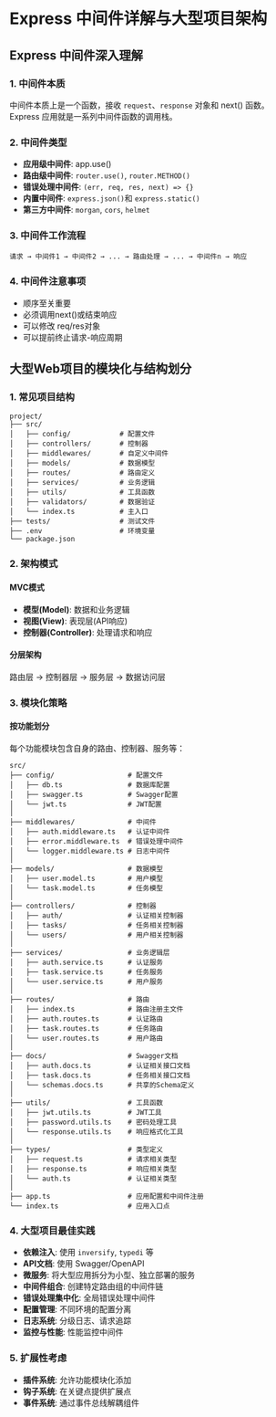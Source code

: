 # Express 中间件详解与大型项目架构

## Express 中间件深入理解

### 1. 中间件本质

中间件本质上是一个函数，接收 `request`、`response` 对象和 next() 函数。Express 应用就是一系列中间件函数的调用栈。

### 2. 中间件类型

- **应用级中间件**: app.use()
- **路由级中间件**: `router.use()`, `router.METHOD()`
- **错误处理中间件**: `(err, req, res, next) => {}`
- **内置中间件**: `express.json()`和 `express.static()`
- **第三方中间件**: `morgan`, `cors`, `helmet`

### 3. 中间件工作流程

```
请求 → 中间件1 → 中间件2 → ... → 路由处理 → ... → 中间件n → 响应
```

### 4. 中间件注意事项

- 顺序至关重要
- 必须调用next()或结束响应
- 可以修改 req/res对象
- 可以提前终止请求-响应周期

## 大型Web项目的模块化与结构划分

### 1. 常见项目结构

```
project/
├── src/
│   ├── config/            # 配置文件
│   ├── controllers/       # 控制器
│   ├── middlewares/       # 自定义中间件
│   ├── models/            # 数据模型
│   ├── routes/            # 路由定义
│   ├── services/          # 业务逻辑
│   ├── utils/             # 工具函数
│   ├── validators/        # 数据验证
│   └── index.ts           # 主入口
├── tests/                 # 测试文件
├── .env                   # 环境变量
└── package.json
```

### 2. 架构模式

#### MVC模式

- **模型(Model)**: 数据和业务逻辑
- **视图(View)**: 表现层(API响应)
- **控制器(Controller)**: 处理请求和响应

#### 分层架构

路由层 → 控制器层 → 服务层 → 数据访问层

### 3. 模块化策略

#### 按功能划分

每个功能模块包含自身的路由、控制器、服务等：

```
src/
├── config/                  # 配置文件
│   ├── db.ts                # 数据库配置
│   ├── swagger.ts           # Swagger配置
│   └── jwt.ts               # JWT配置
│
├── middlewares/             # 中间件
│   ├── auth.middleware.ts   # 认证中间件
│   ├── error.middleware.ts  # 错误处理中间件
│   └── logger.middleware.ts # 日志中间件
│
├── models/                  # 数据模型
│   ├── user.model.ts        # 用户模型
│   └── task.model.ts        # 任务模型
│
├── controllers/             # 控制器
│   ├── auth/                # 认证相关控制器
│   ├── tasks/               # 任务相关控制器
│   └── users/               # 用户相关控制器
│
├── services/                # 业务逻辑层
│   ├── auth.service.ts      # 认证服务
│   ├── task.service.ts      # 任务服务
│   └── user.service.ts      # 用户服务
│
├── routes/                  # 路由
│   ├── index.ts             # 路由注册主文件
│   ├── auth.routes.ts       # 认证路由
│   ├── task.routes.ts       # 任务路由
│   └── user.routes.ts       # 用户路由
│
├── docs/                    # Swagger文档
│   ├── auth.docs.ts         # 认证相关接口文档
│   ├── task.docs.ts         # 任务相关接口文档
│   └── schemas.docs.ts      # 共享的Schema定义
│
├── utils/                   # 工具函数
│   ├── jwt.utils.ts         # JWT工具
│   ├── password.utils.ts    # 密码处理工具
│   └── response.utils.ts    # 响应格式化工具
│
├── types/                   # 类型定义
│   ├── request.ts           # 请求相关类型
│   ├── response.ts          # 响应相关类型
│   └── auth.ts              # 认证相关类型
│
├── app.ts                   # 应用配置和中间件注册
└── index.ts                 # 应用入口点
```

### 4. 大型项目最佳实践

- **依赖注入**: 使用 `inversify`, `typedi` 等
- **API文档**: 使用 Swagger/OpenAPI
- **微服务**: 将大型应用拆分为小型、独立部署的服务
- **中间件组合**: 创建特定路由组的中间件链
- **错误处理集中化**: 全局错误处理中间件
- **配置管理**: 不同环境的配置分离
- **日志系统**: 分级日志、请求追踪
- **监控与性能**: 性能监控中间件

### 5. 扩展性考虑

- **插件系统**: 允许功能模块化添加
- **钩子系统**: 在关键点提供扩展点
- **事件系统**: 通过事件总线解耦组件


